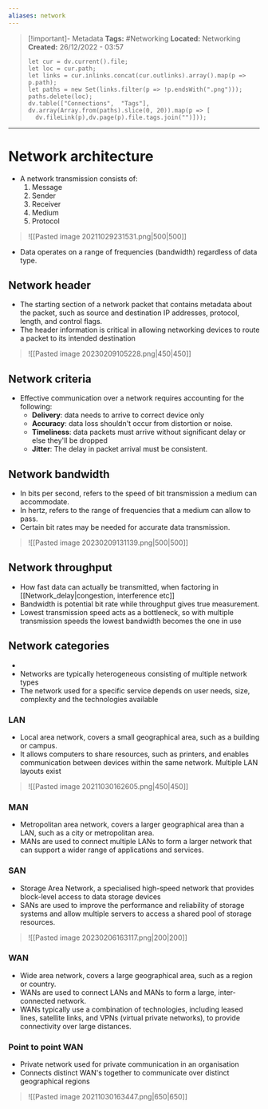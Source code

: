 ```yaml
---
aliases: network
---
```

> [!important]- Metadata
> **Tags:** #Networking 
> **Located:** Networking
> **Created:** 26/12/2022 - 03:57
> ```dataviewjs
>let cur = dv.current().file;
>let loc = cur.path;
>let links = cur.inlinks.concat(cur.outlinks).array().map(p => p.path);
>let paths = new Set(links.filter(p => !p.endsWith(".png")));
>paths.delete(loc);
>dv.table(["Connections",  "Tags"], dv.array(Array.from(paths).slice(0, 20)).map(p => [
>   dv.fileLink(p),dv.page(p).file.tags.join("")]));
> ```

___
# Network architecture
- A network transmission consists of:
	1. Message
	2. Sender
	3. Receiver
	4. Medium
	5. Protocol 

> ![[Pasted image 20211029231531.png|500|500]]

- Data operates on a range of frequencies (bandwidth) regardless of data type.
## Network header
- The starting section of a network packet that contains metadata about the packet, such as source and destination IP addresses, protocol, length, and control flags. 
- The header information is critical in allowing  networking devices to route a packet to its intended destination

> ![[Pasted image 20230209105228.png|450|450]]

## Network criteria
- Effective  communication over a network requires accounting for the following:
	- **Delivery**: data needs to arrive to correct device only
	- **Accuracy**: data loss shouldn't occur from distortion or noise.
	- **Timeliness**: data packets must arrive without significant delay or else they'll be dropped  
	- **Jitter**: The delay in packet arrival must be consistent.

## Network bandwidth
- In bits per second, refers to the speed of bit transmission a medium can accommodate.
- In hertz, refers to the range of frequencies that a medium can allow to pass.
- Certain bit rates may be needed for accurate data transmission.

> ![[Pasted image 20230209131139.png|500|500]]

## Network throughput
- How fast data can actually be transmitted, when factoring in [[Network_delay|congestion, interference etc]]
- Bandwidth is potential bit rate while throughput gives true measurement.
- Lowest transmission speed acts as a bottleneck, so with multiple transmission speeds the lowest bandwidth becomes the one in use 

## Network categories
- 
- Networks are typically heterogeneous consisting of multiple network types  
- The network used for a specific service depends on user needs, size, complexity and the technologies available 

### LAN
- Local area network, covers a small geographical area, such as a building or campus. 
- It allows computers to share resources, such as printers, and enables communication between devices within the same network. Multiple LAN layouts exist

> ![[Pasted image 20211030162605.png|450|450]]

### MAN
- Metropolitan area network, covers a larger geographical area than a LAN, such as a city or metropolitan area. 
- MANs are used to connect multiple LANs to form a larger network that can support a wider range of applications and services.
### SAN
- Storage Area Network, a specialised  high-speed network that provides block-level access to data storage devices
- SANs are used to improve the performance and reliability of storage systems and allow multiple servers to access a shared pool of storage resources.

> ![[Pasted image 20230206163117.png|200|200]]

### WAN
- Wide area network, covers a large geographical area, such as a region or country. 
- WANs are used to connect LANs and MANs to form a large, inter-connected network. 
- WANs typically use a combination of technologies, including leased lines, satellite links, and VPNs (virtual private networks), to provide connectivity over large distances.

### Point to point WAN
- Private network used for private communication in an organisation
- Connects distinct WAN's together to communicate over distinct geographical regions 

> ![[Pasted image 20211030163447.png|650|650]]
